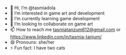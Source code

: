 - 👋 Hi, I’m @tasmiadola
- 👀 I’m interested in game art and development
- 🌱 I’m currently learning game development 
- 💞️ I’m looking to collaborate on game art
- 📫 How to reach me tasmiatanzum612@gmail.com or https://www.linkedin.com/in/tasmia-tanjum/
- 😄 Pronouns: she/her
- ⚡ Fun fact: I have two cats

<!---
tasmiadola/tasmiadola is a ✨ special ✨ repository because its `README.md` (this file) appears on your GitHub profile.
You can click the Preview link to take a look at your changes.
--->
